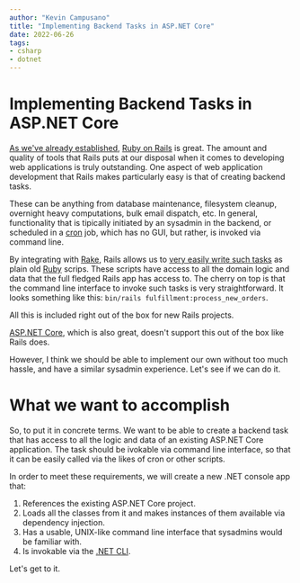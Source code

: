 ```yaml
---
author: "Kevin Campusano"
title: "Implementing Backend Tasks in ASP.NET Core"
date: 2022-06-26
tags:
- csharp
- dotnet
---
```


# Implementing Backend Tasks in ASP.NET Core

[As we've already established](https://www.endpointdev.com/blog/2022/01/database-integration-testing-with-dotnet/), [Ruby on Rails](https://rubyonrails.org/) is great. The amount and quality of tools that Rails puts at our disposal when it comes to developing web applications is truly outstanding. One aspect of web application development that Rails makes particularly easy is that of creating backend tasks.

These can be anything from database maintenance, filesystem cleanup, overnight heavy computations, bulk email dispatch, etc. In general, functionality that is tipically initiated by an sysadmin in the backend, or scheduled in a [cron](https://en.wikipedia.org/wiki/Cron) job, which has no GUI, but rather, is invoked via command line.

By integrating with [Rake](https://github.com/ruby/rake), Rails allows us to [very easily write such tasks](https://guides.rubyonrails.org/command_line.html#custom-rake-tasks) as plain old [Ruby](https://ruby-doc.org/) scrips. These scripts have access to all the domain logic and data that the full fledged Rails app has access to. The cherry on top is that the command line interface to invoke such tasks is very straightforward. It looks something like this: `bin/rails fulfillment:process_new_orders`.

All this is included right out of the box for new Rails projects.

[ASP.NET Core](https://dotnet.microsoft.com/en-us/apps/aspnet), which is also great, doesn't support this out of the box like Rails does.

However, I think we should be able to implement our own without too much hassle, and have a similar sysadmin experience. Let's see if we can do it.

# What we want to accomplish

So, to put it in concrete terms. We want to be able to create a backend task that has access to all the logic and data of an existing ASP.NET Core application. The task should be ivokable via command line interface, so that it can be easily called via the likes of cron or other scripts.

In order to meet these requirements, we will create a new .NET console app that:

1. References the existing ASP.NET Core project.
2. Loads all the classes from it and makes instances of them available via dependency injection.
3. Has a usable, UNIX-like command line interface that sysadmins would be familiar with.
4. Is invokable via the [.NET CLI](https://docs.microsoft.com/en-us/dotnet/core/tools/).

Let's get to it.


